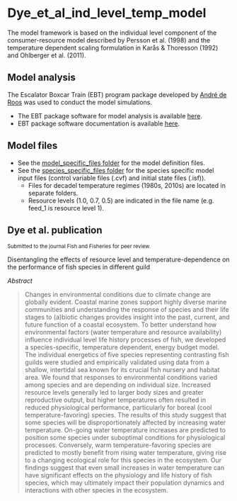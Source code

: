 # Dye_et_al_ind_level_temp_model
The model framework is based on the individual level component of the consumer-resource model described by Persson et al. (1998) and the temperature dependent scaling formulation in Karås &amp; Thoresson (1992) and Ohlberger et al. (2011). 

## Model analysis
The Escalator Boxcar Train (EBT) program package developed by [André de Roos](https://staff.fnwi.uva.nl/a.m.deroos/index.html) was used to conduct the model simulations.
- The EBT package software for model analysis is available [here](https://staff.fnwi.uva.nl/a.m.deroos/EBT/Software/index.html). 
- EBT package software documentation is available [here](https://staff.fnwi.uva.nl/a.m.deroos/EBT/Documentation/index.html).

## Model files
- See the [model_specific_files folder](https://github.com/bassdye/Dye_et_al_ind_level_temp_model/tree/main/model_specific_files) for the model definition files.
- See the [species_specific_files folder](https://github.com/bassdye/Dye_et_al_ind_level_temp_model/tree/main/species_specific_files) for the species specific model input files (control variable files (.cvf) and initial state files (.isf)).
  - Files for decadel temperature regimes (1980s, 2010s) are located in separate folders.
  - Resource levels (1.0, 0.7, 0.5) are indicated in the file name (e.g. feed_1 is resource level 1).

## Dye et al. publication 
<sup>Submitted to the journal Fish and Fisheries for peer review.<sup>

Disentangling the effects of resource level and temperature-dependence on the performance of fish species in different guild

_Abstract_
>Changes in environmental conditions due to climate change are globally evident. Coastal marine zones support highly diverse marine communities and understanding the response of species and their life stages to (a)biotic changes provides insight into the past, current, and future function of a coastal ecosystem. To better understand how environmental factors (water temperature and resource availability) influence individual level life history processes of fish, we developed a species-specific, temperature dependent, energy budget model. The individual energetics of five species representing contrasting fish guilds were studied and empirically validated using data from a shallow, intertidal sea known for its crucial fish nursery and habitat area. We found that responses to environmental conditions varied among species and are depending on individual size. Increased resource levels generally led to larger body sizes and greater reproductive output, but higher temperatures often resulted in reduced physiological performance, particularly for boreal (cool temperature-favoring) species. The results of this study suggest that some species will be disproportionately affected by increasing water temperature. On-going water temperature increases are predicted to position some species under suboptimal conditions for physiological processes. Conversely, warm temperature-favoring species are predicted to mostly benefit from rising water temperature, giving rise to a changing ecological role for this species in the ecosystem. Our findings suggest that even small increases in water temperature can have significant effects on the physiology and life history of fish species, which may ultimately impact their population dynamics and interactions with other species in the ecosystem.





